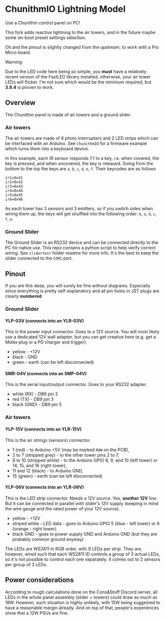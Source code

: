 # ChunithmIO Lightning Model

Use a Chunithm control panel on PC!

This fork adds reactive lightning to the air towers, and in the future maybe some on-boot preset settings selection.

Oh and the pinout is slightly changed from the upstream, to work with a Pro Micro board.

> [!WARNING]
> Due to the LED code here being so simple, you **must** have a relatively recent version of the FastLED library installed, otherwise, your air tower LEDs will flicker. I'm not sure which would be the minimum required, but **3.9.4** is proven to work.

## Overview

The Chunithm panel is made of air towers and a ground slider.

### Air towers

The air towers are made of 6 photo interrupters and 2 LED strips which can be interfaced with an Arduino. See `ChunithmIO` for a firmware example which turns them into a keyboard device.

In this example, each IR sensor responds 1:1 to a key, i.e. when covered, the key is pressed, and when uncovered, the key is released. Going from the bottom to the top the keys are `a`, `b`, `c`, `d`, `e`, `f`. Their keycodes are as follows

```
ir1=0x41
ir2=0x42
ir3=0x43
ir4=0x44
ir5=0x45
ir6=0x46
```

As each tower has 3 sensors and 3 emitters, so if you switch sides when wiring them up, the keys will get shuffled into the following order: `b`, `a`, `d`, `c`, `f`, `e`.

### Ground Slider

The Ground Slider is an RS232 device and can be connected directly to the PC for native use. This repo contains a python script to help verify correct wiring. See `slidertest` folder readme for more info.
It's the best to keep the slider connected to the `COM1` port.

## Pinout

If you are this deep, you will surely be fine without diagrams. Especially since everything is pretty self-explanatory and all pin holes in JST plugs are clearly **numbered**.

### Ground Slider

#### YLP-03V (connects into an YLR-03V)

This is the power input connector. Goes to a 12V source. You will most likely use a dedicated 12V wall adapter, but you can get creative here (e.g. get a Molex plug or a PD charger and trigger).

- yellow - +12V
- black - GND
- green - earth (can be left disconnected)

#### SMR-04V (connects into an SMP-04V)

This is the serial input/output connector. Goes to your RS232 adapter.

- white (RX) - DB9 pin 2
- red (TX) - DB9 pin 3
- black (GND) - DB9 pin 5

### Air towers

#### YLP-15V (connects into an YLR-15V)

This is the air strings (sensors) connector. 

- 1 (red) - to Arduino +5V (may be marked `RAW` on the PCB),
- 2 to 7 (stripped grey) - to the other tower pins 2 to 7,
- 8 to 10 (stripped white) - to the Arduino GPIO 8, 9, and 10 (left tower) or 14, 15, and 16 (right tower),
- 11 and 12 (black) - to Arduino GND,
- 15 (green) - earth (can be left disconnected)

#### YLP-06V (connects into an YLR-06V)

This is the LED strip connector. Needs a 12V source. Yes, **another 12V** line. But it can be connected in parallel with slider's 12V supply (keeping in mind the wire gauge and the rated power of your 12V source).

- yellow - +12V
- striped white - LED data - goes to Arduino GPIO 5 (blue - left tower) or 6 (orange - right tower).
- black GND - goes to power supply GND and Arduino GND (but they are probably common ground anyway)

The LEDs are WS2811 in RGB order, with 9 LEDs per strip. They are, however, wired such that each WS2811 ID controls a group of 3 actual LEDs, so it's not possible to control each one separately. It comes out to 2 sensors per group of 3 LEDs.

## Power considerations

According to rough calculations done on the Cons&Stuff Discord server, all LEDs in the whole panel assembly (slider + towers) could draw as much as 18W. However, such situation is highly unlikely, with 15W being suggested to have a reasonable margin already. And on top of that, people's experiences show that a 12W PSUs are fine.